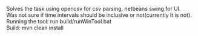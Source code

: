 Solves the task using opencsv for csv parsing, netbeans swing for UI. <br />
Was not sure if time intervals should be inclusive or not(currently it is not). <br />
Running the tool: run build/runWinTool.bat <br />
Build: mvn clean install
